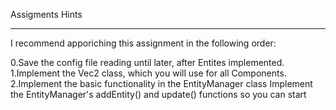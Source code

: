 Assigments Hints 
_ _ _ _ _ _ _ _ _

I recommend apporiching this assignment in the following order:

0.Save the config file reading until later, after Entites implemented.
1.Implement the Vec2 class, which you will use for all Components.
2.Implement the basic functionality in the EntityManager class
Implement the EntityManager's addEntity() and update() functions so you
can start 